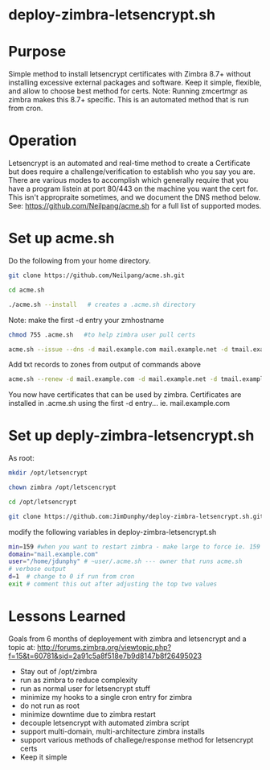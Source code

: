 # deploy-zimbra-letsencrypt.sh

# Purpose
Simple method to install letsencrypt certificates with Zimbra 8.7+ without installing excessive external packages and software. Keep it simple, flexible, and allow to choose best method for certs.  Note: Running zmcertmgr as zimbra makes this 8.7+ specific. This is an automated method that is run from cron.

# Operation
Letsencrypt is an automated and real-time method to create a Certificate but does require a challenge/verification to establish who you say you are. There are various modes to accomplish which generally require that you have a program listein at port 80/443 on the machine you want the cert for. This isn't appropraite sometimes, and we document the DNS method below. See: https://github.com/Neilpang/acme.sh for a full list of supported modes.

# Set up acme.sh 
Do the following from your home directory.
```bash
git clone https://github.com/Neilpang/acme.sh.git
```
```bash
cd acme.sh
```
```bash
./acme.sh --install   # creates a .acme.sh directory
```
Note: make the first -d entry your zmhostname
```bash
chmod 755 .acme.sh   #to help zimbra user pull certs
```
```bash
acme.sh --issue --dns -d mail.example.com mail.example.net -d tmail.example.com
```
Add txt records to zones from output of commands above
```bash
acme.sh --renew -d mail.example.com -d mail.example.net -d tmail.example.com
```
You now have certificates that can be used by zimbra. Certificates are installed in .acme.sh using the first -d entry... ie. mail.example.com

# Set up  deply-zimbra-letsencrypt.sh
As root:
```bash
mkdir /opt/letsencrypt
```
```bash
chown zimbra /opt/letscencrypt
```
```bash
cd /opt/letsencrypt
```
```bash
git clone https://github.com:JimDunphy/deploy-zimbra-letsencrypt.sh.git
```
modify the following variables in deploy-zimbra-letsencrypt.sh
```bash
min=159	#when you want to restart zimbra - make large to force ie. 159 for testing
domain="mail.example.com"
user="/home/jdunphy" # ~user/.acme.sh --- owner that runs acme.sh
# verbose output
d=1  # change to 0 if run from cron
exit # comment this out after adjusting the top two values
```


# Lessons Learned
Goals from 6 months of deployement with zimbra and letsencrypt and a topic at:
http://forums.zimbra.org/viewtopic.php?f=15&t=60781&sid=2a91c5a8f518e7b9d8147b8f26495023
- Stay out of /opt/zimbra 
- run as zimbra to reduce complexity
- run as normal user for letsencrypt stuff
- minimize my hooks to a single cron entry for zimbra
- do not run as root
- minimize downtime due to zimbra restart
- decouple letsencrypt with automated zimbra script
- support multi-domain, multi-architecture zimbra installs
- support various methods of challege/response method for letsencrypt certs
- Keep it simple

